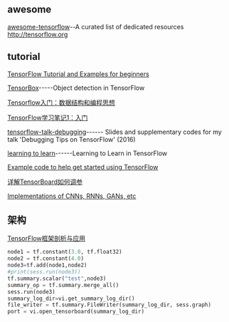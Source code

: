 ## awesome
[awesome-tensorflow](https://github.com/jtoy/awesome-tensorflow)--A curated list of dedicated resources http://tensorflow.org

## tutorial
[TensorFlow Tutorial and Examples for beginners](https://github.com/aymericdamien/TensorFlow-Examples)

[TensorBox](https://github.com/TensorBox/TensorBox)-----Object detection in TensorFlow

[Tensorflow入门：数据结构和编程思想](http://blog.csdn.net/lingerlanlan/article/details/61616906)

[TensorFlow学习笔记1：入门](http://www.jeyzhang.com/tensorflow-learning-notes.html)

[tensorflow-talk-debugging](https://github.com/wookayin/tensorflow-talk-debugging)------ Slides and supplementary codes for my talk 'Debugging Tips on TensorFlow' (2016)

[learning to learn](https://github.com/deepmind/learning-to-learn)------Learning to Learn in TensorFlow

[Example code to help get started using TensorFlow](https://github.com/Hack-a-Day/bincounter_TensorFlow_example/)

[详解TensorBoard如何调参](http://geek.csdn.net/news/detail/197155)


[Implementations of CNNs, RNNs, GANs, etc](https://github.com/adeshpande3/Tensorflow-Programs-and-Tutorials)

## 架构
[TensorFlow框架剖析与应⽤](http://ocgxshkaw.bkt.clouddn.com/11%20%E3%80%8ATensorFlow%E6%A1%86%E6%9E%B6%E5%89%96%E6%9E%90%E5%8F%8A%E5%BA%94%E7%94%A8%E3%80%8B%E7%8E%8B%E7%90%9B.pdf)


```python
node1 = tf.constant(3.0, tf.float32)
node2 = tf.constant(4.0)
node3=tf.add(node1,node2)
#print(sess.run(node3))
tf.summary.scalar("test",node3)
summary_op = tf.summary.merge_all() 
sess.run(node3)
summary_log_dir=vi.get_summary_log_dir()
file_writer = tf.summary.FileWriter(summary_log_dir, sess.graph)
port = vi.open_tensorboard(summary_log_dir)
```
